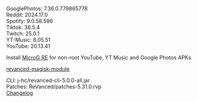 GooglePhotos: 7.36.0.779865778  
Reddit: 2024.17.0  
Spotify: 9.0.58.596  
Tiktok: 36.5.4  
Twitch: 25.0.1  
YT-Music: 8.05.51  
YouTube: 20.13.41  

Install [MicroG RE](https://github.com/WSTxda/MicroG-RE/releases) for non-root YouTube, YT Music and Google Photos APKs  

[revanced-magisk-module](https://github.com/j-hc/revanced-magisk-module)
  
CLI: j-hc/revanced-cli-5.0.0-all.jar  
Patches: ReVanced/patches-5.31.0.rvp  
[Changelog](https://github.com/ReVanced/revanced-patches/releases/tag/v5.31.0)  
